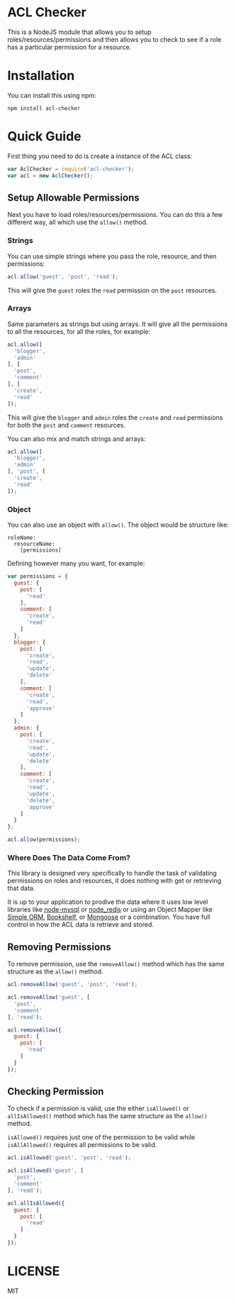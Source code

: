 # ACL Checker

This is a NodeJS module that allows you to setup roles/resources/permissions and then allows you to check to see if a role has a particular permission for a resource.

# Installation

You can install this using npm:

```
npm install acl-checker
```

# Quick Guide

First thing you need to do is create a instance of the ACL class:

```javascript
var AclChecker = require('acl-checker');
var acl = new AclChecker();
```

## Setup Allowable Permissions

Next you have to load roles/resources/permissions.  You can do this a few different way, all which use the `allow()` method.

### Strings

You can use simple strings where you pass the role, resource, and then permissions:

```javascript
acl.allow('guest', 'post', 'read');
```

This will give the `guest` roles the `read` permission on the `post` resources.

### Arrays

Same parameters as strings but using arrays.  It will give all the permissions to all the resources, for all the roles, for example:

```javascript
acl.allow([
  'blogger',
  'admin'
], [
  'post',
  'comment'
], [
  'create',
  'read'
]);
```

This will give the `blogger` and `admin` roles the `create` and `read` permissions for both the `post` and `comment` resources.

You can also mix and match strings and arrays:

```javascript
acl.allow([
  'blogger',
  'admin'
], 'post', [
  'create',
  'read'
]);
```

### Object

You can also use an object with `allow()`.  The object would be structure like:

```
roleName:
  resourceName:
    [permissions]
```

Defining however many you want, for example:

```javascript
var permissions = {
  guest: {
    post: [
      'read'
    ],
    comment: [
      'create',
      'read'
    ]
  },
  blogger: {
    post: [
      'create',
      'read',
      'update',
      'delete'
    ],
    comment: [
      'create',
      'read',
      'approve'
    ]
  },
  admin: {
    post: [
      'create',
      'read',
      'update',
      'delete'
    ],
    comment: [
      'create',
      'read',
      'update',
      'delete',
      'approve'
    ]
  }
};

acl.allow(permissions);
```

### Where Does The Data Come From?

This library is designed very specifically to handle the task of validating permissions on roles and resources, it does nothing with get or retrieving that data.

It is up to your application to prodive the data where it uses low level libraries like [node-mysql](https://github.com/felixge/node-mysql) or [node_redis](https://github.com/mranney/node_redis) or using an Object Mapper like [Simple ORM](https://github.com/simple-orm), [Bookshelf](http://bookshelfjs.org/), or [Mongoose](http://mongoosejs.com/) or a combination.  You have full control in how the ACL data is retrieve and stored.

## Removing Permissions

To remove permission, use the `removeAllow()` method which has the same structure as the `allow()` method.

```javascript
acl.removeAllow('guest', 'post', 'read');

acl.removeAllow('guest', [
  'post',
  'comment'
], 'read');

acl.removeAllow({
  guest: {
    post: [
      'read'
    ]
  }
});
```

## Checking Permission

To check if a permission is valid, use the either `isAllowed()` or `allIsAllowed()` method which has the same structure as the `allow()` method.

`isAllowed()` requires just one of the permission to be valid while `isAllAllowed()` requires all permissions to be valid.

```javascript
acl.isAllowed('guest', 'post', 'read');

acl.isAllowed('guest', [
  'post',
  'comment'
], 'read');

acl.allIsAllowed({
  guest: {
    post: [
      'read'
    ]
  }
});
```

# LICENSE

MIT
